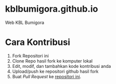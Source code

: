 # kblbumigora.github.io

Web KBL Bumigora

# Cara Kontribusi

1. Fork Repositori ini
2. Clone Repo hasil fork ke komputer lokal
3. Edit, modif, dan tambahkan kode kontribusi anda
4. Upload/push ke repositori github hasil fork
5. Buat _Pull Request_ ke [repositori ini](https://github.com/kblbumigora/kblbumigora.github.io).
